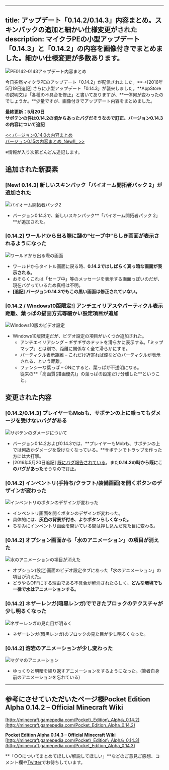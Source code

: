 
---
title: アップデート「0.14.2/0.14.3」内容まとめ。スキンパックの追加と細かい仕様変更がされた
description: マイクラPEの小型アップデート「0.14.3」と「0.14.2」の内容を画像付きでまとめました。細かい仕様変更が多数あります。
---

![PE0142-0143アップデート内容まとめ](https://cdn-ak.f.st-hatena.com/images/fotolife/s/sasigume/20210208/20210208121938.png)

今日突然マイクラPEのアップデート「0.14.2」が配信されました。**→\[2016年5月19日追記\] さらに小型アップデート「0.14.3」が襲来しました。**AppStoreの説明文は「各種の不具合を修正」と書いてありますが、**一体何が変わったのでしょうか。**少量ですが、画像付きでアップデート内容をまとめました。

**最終更新：5月20日**  
**サボテンの件は0.14.2の頃からあったバグだそうなので訂正、バージョン0.14.3の内容について追記**

[<< バージョン0.14.0の内容まとめ](https://www.napoan.com/pe-alpha-014/)  
[バージョン0.15の内容まとめ_New!!_ >>](https://www.napoan.com/pe-alpha-015/)

※情報が入り次第どんどん追記します。

## 追加された新要素

### \[New! 0.14.3\] 新しいスキンパック「バイオーム開拓者パック 2」が追加された

![バイオーム開拓者パック2](https://cdn-ak.f.st-hatena.com/images/fotolife/s/sasigume/20210208/20210208090608.png)

*   バージョン0.14.3で、新しいスキンパック**「バイオーム開拓者パック 2」**が追加された。

### \[0.14.2\] ワールドから出る際に謎の”セーブ中”らしき画面が表示されるようになった

![ワールドから出る際の画面](https://cdn-ak.f.st-hatena.com/images/fotolife/s/sasigume/20210208/20210208090604.png)

*   ワールドからタイトル画面に戻る時、**0.14.2ではしばらく真っ暗な画面が表示される。**
*   おそらくこれは「セーブ中」等のメッセージを表示する画面っぽいのだが、現在バグっているため真相は不明。
*   **\[追記\] バージョン0.14.3でもこの黒い画面は修正されていない。**

### \[0.14.2 / Windows10版限定!\] アンチエイリアスやパーティクル表示距離、葉っぱの描画方式等細かい設定項目が追加

![Windows10版のビデオ設定](https://cdn-ak.f.st-hatena.com/images/fotolife/s/sasigume/20210208/20210208104031.jpg)

*   Windows10版限定だが、ビデオ設定の項目がいくつか追加された。
    *   アンチエイリアシング – ギザギザのドットを滑らかに表示する。「ミップマップ」とは別で、距離に関係なく全て滑らかにする。
    *   パーティクル表示距離 – これだけ近寄れば煙などのパーティクルが表示される、という距離。
    *   ファンシーな葉っぱ – ONにすると、葉っぱが不透明になる。  
        従来の**「高画質(描画優先)」の葉っぱの設定だけ分離した**ということ。

## 変更された内容

### \[0.14.2/0.14.3\] プレイヤーもMobも、サボテンの上に乗ってもダメージを受けないバグがある

![サボテンのダメージについて](https://cdn-ak.f.st-hatena.com/images/fotolife/s/sasigume/20210208/20210208122452.png)

*   バージョン0.14.2および0.14.3では、**プレイヤーもMobも、サボテンの上では何故かダメージを受けなくなっている。**サボテンでトラップを作った方には大打撃。
*   \[2016年5月20日追記\] [既にバグ報告されている](https://bugs.mojang.com/browse/MCPE-14303)。また**0.14.2の時から既にこのバグがあった**そうなので訂正。

### \[0.14.2\] インベントリ(手持ち/クラフト/装備画面)を開くボタンのデザインが変わった

![インベントリのボタンのデザインが変わった](https://cdn-ak.f.st-hatena.com/images/fotolife/s/sasigume/20210208/20210208122448.png)

*   インベントリ画面を開くボタンのデザインが変わった。
*   具体的には、**灰色の背景が付き、よりボタンらしくなった。**
*   ちなみにインベントリ画面を開いている間は押し込んだ見た目に変わる。

### \[0.14.2\] オプション画面から「水のアニメーション」の項目が消えた

![水のアニメーションの項目が消えた](https://cdn-ak.f.st-hatena.com/images/fotolife/s/sasigume/20210208/20210208103955.png)

*   オプション(設定)画面のビデオ設定タブにあった「水のアニメーション」の項目が消えた。
*   どうやらOFFにする理由である不具合が解消されたらしく、**どんな環境でも一律で水はアニメーションする。**

### \[0.14.2\] ネザーレンガ(暗黒レンガ)でできたブロックのテクスチャが少し明るくなった

![ネザーレンガの見た目が明るく](https://cdn-ak.f.st-hatena.com/images/fotolife/s/sasigume/20210208/20210208111812.jpg)

*   ネザーレンガ(暗黒レンガ)のブロックの見た目が少し明るくなった。

### \[0.14.2\] 溶岩のアニメーションが少し変わった

![マグマのアニメーション](https://cdn-ak.f.st-hatena.com/images/fotolife/s/sasigume/20210208/20210208111816.jpg)

*   ゆっくりと明暗を繰り返すアニメーションをするようになった。(筆者自身前のアニメーションを忘れている)

---

## 参考にさせていただいたページ様**Pocket Edition Alpha 0.14.2 – Official Minecraft Wiki**  
[http://minecraft.gamepedia.com/Pocket\_Edition\_Alpha\_0.14.2](http://minecraft.gamepedia.com/Pocket_Edition_Alpha_0.14.2)

**Pocket Edition Alpha 0.14.3 – Official Minecraft Wiki**  
[http://minecraft.gamepedia.com/Pocket\_Edition\_Alpha\_0.14.3](http://minecraft.gamepedia.com/Pocket_Edition_Alpha_0.14.3)

**「○○についてまとめてほしい/解説してほしい」**などのご意見ご感想、コメント欄や[Twitter](https://twitter.com/napoan)でお待ちしています。
